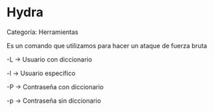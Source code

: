 # Hydra

Categoría: Herramientas

Es un comando que utilizamos para hacer un ataque de fuerza bruta 

-L → Usuario con diccionario

-l → Usuario especifico

-P → Contraseña con diccionario

-p → Contraseña sin diccionario